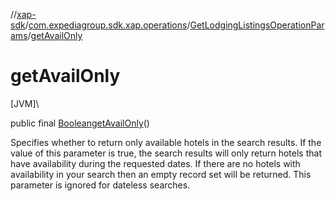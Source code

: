 //[xap-sdk](../../../index.md)/[com.expediagroup.sdk.xap.operations](../index.md)/[GetLodgingListingsOperationParams](index.md)/[getAvailOnly](get-avail-only.md)

# getAvailOnly

[JVM]\

public final [Boolean](https://docs.oracle.com/javase/8/docs/api/java/lang/Boolean.html)[getAvailOnly](get-avail-only.md)()

Specifies whether to return only available hotels in the search results.  If the value of this parameter is true, the search results will only return hotels that have availability during the requested dates.  If there are no hotels with availability in your search then an empty record set will be returned.  This parameter is ignored for dateless searches.
